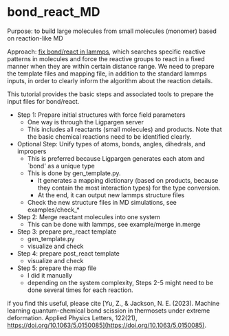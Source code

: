 # bond_react_MD

Purpose: to build large molecules from small molecules (monomer) based on reaction-like MD 

Approach: [fix bond/react in lammps](https://docs.lammps.org/fix_bond_react.html), which searches specific reactive patterns in molecules and force the reactive groups to react in a fixed manner when they are within certain distance range. We need to prepare the template files and mapping file, in addition to the standard lammps inputs, in order to clearly inform the algorithm about the reaction details.

This tutorial provides the basic steps and associated tools to prepare the input files for bond/react. 

- Step 1: Prepare initial structures with force field parameters  
    - One way is through the Ligpargen server 
    - This includes all reactants (small molecules) and products. Note that the basic chemical reactions need to be identified clearly. 
- Optional Step: Unify types of atoms, bonds, angles, dihedrals, and impropers
    - This is preferred because Ligpargen generates each atom and `bond' as a unique type
    - This is done by gen_template.py. 
        - It generates a mapping dictionary (based on products, because they  contain the most interaction types) for the type conversion.
        - At the end, it can output new lammps structure files 
    - Check the new structure files in MD simulations, see examples/check_*
- Step 2: Merge reactant molecules into one system
    - This can be done with lammps, see example/merge in.merge 
- Step 3: prepare pre_react template 
    - gen_template.py 
    - visualize and check 
- Step 4: prepare post_react template 
    - visualize and check 
- Step 5: prepare the map file 
    - I did it manually
    - depending on the system complexity, Steps 2-5 might need to be done several times for each reaction. 

if you find this useful, please cite [Yu, Z., & Jackson, N. E. (2023). Machine learning quantum-chemical bond scission in thermosets under extreme deformation. Applied Physics Letters, 122(21), https://doi.org/10.1063/5.0150085](https://doi.org/10.1063/5.0150085). 

